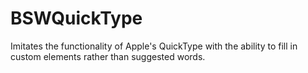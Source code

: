 # BSWQuickType
Imitates the functionality of Apple's QuickType with the ability to fill in custom elements rather than suggested words.

